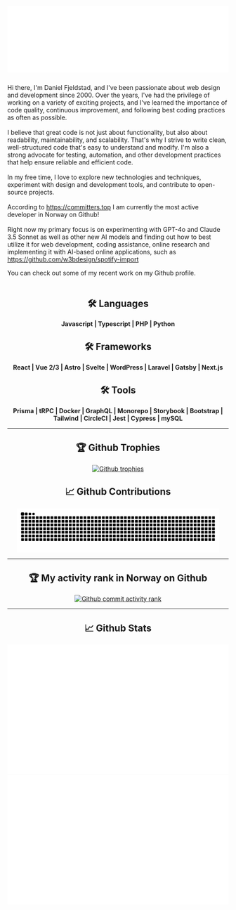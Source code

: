 
<h1 align="center"><img src="https://github.com/w3bdesign/w3bdesign/blob/master/svg/animated-header.svg" alt="Header image" /></h1> 
 
<span align="center">Hi there, I'm Daniel Fjeldstad, and I've been passionate about web design and development since 2000. Over the years, I've had the privilege of working on a variety of exciting projects, and I've learned the importance of code quality, continuous improvement, and following best coding practices as often as possible.
<br/> <br/> 
I believe that great code is not just about functionality, but also about readability, maintainability, and scalability. That's why I strive to write clean, well-structured code that's easy to understand and modify. I'm also a strong advocate for testing, automation, and other development practices that help ensure reliable and efficient code.
<br/> <br/> 
In my free time, I love to explore new technologies and techniques, experiment with design and development tools, and contribute to open-source projects.
<br/> <br/> 
According to [<a href="[https://committers.top/norway](https://committers.top/norway_private)">https://committers.top</a>](https://committers.top/norway_private) I am currently the most active developer in Norway on Github!
<br/> <br/> 
Right now my primary focus is on experimenting with GPT-4o and Claude 3.5 Sonnet as well as other new AI models and finding out how to best utilize it for web development, coding assistance, online research and implementing it with AI-based online applications, such as https://github.com/w3bdesign/spotify-import

You can check out some of my recent work on my Github profile.
</span>
<br/> <br/> 
<h2 align="center">🛠️ Languages</h2>
<p align="center">
 <b>
  Javascript | Typescript | PHP | Python
</b>
<h2 align="center">🛠️ Frameworks</h2>
<p align="center">
 <b>
 React | Vue 2/3 | Astro | Svelte | WordPress | Laravel | Gatsby | Next.js
  </b>
</p>
<h2 align="center">🛠️ Tools</h2>
<p align="center">
 <b>
 Prisma  |  tRPC  |  Docker  | GraphQL | Monorepo | Storybook | Bootstrap | Tailwind | CircleCI | Jest | Cypress | mySQL
  </b>
</p>
<hr />
<h2 align="center"> 🏆 Github Trophies</h2>
<p align="center">
<a href="https://github.com/w3bdesign">
  <img align="center" alt="Github trophies" src="https://github-profile-trophy.vercel.app/?username=w3bdesign&rank=SECRET,SSS,SS,S&margin-w=10&margin-h=5&row=2&column=3" />
</a>
 </p>
<h2 align="center">📈 Github Contributions</h2>
<p align="center">
<a href="https://github.com/w3bdesign">
  <img height="100" align="center" alt="Github snake" src="https://raw.githubusercontent.com/w3bdesign/w3bdesign/output/github-contribution-grid-snake.svg" />
</a>
 </p>
 <hr />
<h2 align="center"> 🏆 My activity rank in Norway on Github</h2>
<p align="center">
<a href="https://committers.top/norway"><img src="https://user-badge.committers.top/norway_private/w3bdesign.svg?" alt="Github commit activity rank"></a>
</p>
<hr/>
 <h2 align="center">📈 Github Stats</h2> 
 <p align="center">
 <img src="https://github.com/w3bdesign/github-stats/blob/master/generated/overview.svg" alt="Overview" />
 <img src="https://github.com/w3bdesign/github-stats/blob/master/generated/languages.svg" alt="Languages" />
 </p>

